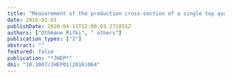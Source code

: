 ```yaml
---
title: "Measurement of the production cross-section of a single top quark in association with a $W$ boson at 8 TeV with the ATLAS experiment"
date: 2016-01-01
publishDate: 2020-04-11T12:00:03.271855Z
authors: ["Othmane Rifki", " others"]
publication_types: ["2"]
abstract: ""
featured: false
publication: "*JHEP*"
doi: "10.1007/JHEP01(2016)064"
---
```


